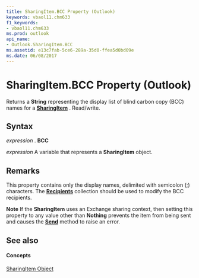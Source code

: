 ```yaml
---
title: SharingItem.BCC Property (Outlook)
keywords: vbaol11.chm633
f1_keywords:
- vbaol11.chm633
ms.prod: outlook
api_name:
- Outlook.SharingItem.BCC
ms.assetid: e13c7fab-5ce6-289a-35d0-ffea5d0bd09e
ms.date: 06/08/2017
---
```



# SharingItem.BCC Property (Outlook)

Returns a  **String** representing the display list of blind carbon copy (BCC) names for a **[SharingItem](sharingitem-object-outlook.md)** . Read/write.


## Syntax

 _expression_ . **BCC**

 _expression_ A variable that represents a **SharingItem** object.


## Remarks

This property contains only the display names, delimited with semicolon (;) characters. The  **[Recipients](recipients-object-outlook.md)** collection should be used to modify the BCC recipients.


 **Note**  If the  **SharingItem** uses an Exchange sharing context, then setting this property to any value other than **Nothing** prevents the item from being sent and causes the **[Send](sharingitem-send-method-outlook.md)** method to raise an error.


## See also


#### Concepts


[SharingItem Object](sharingitem-object-outlook.md)

